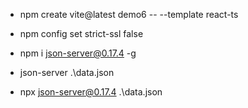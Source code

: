 * npm create vite@latest demo6 -- --template react-ts
* npm config set strict-ssl false

* npm i json-server@0.17.4 -g
* json-server .\data.json
* npx json-server@0.17.4 .\data.json